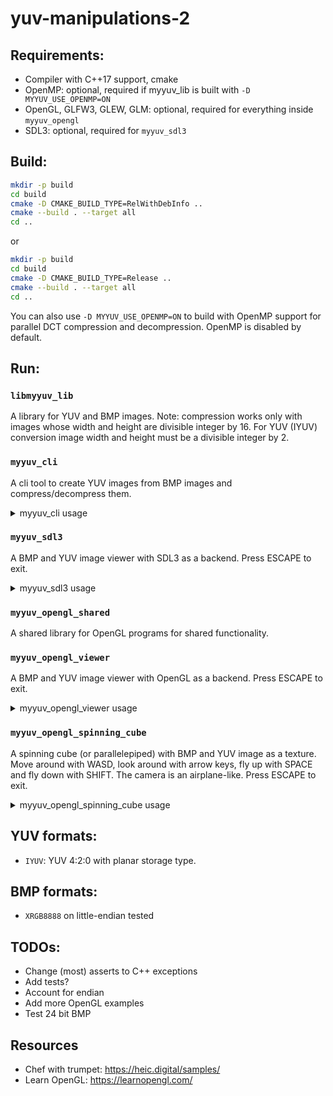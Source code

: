 # yuv-manipulations-2

## Requirements:
- Compiler with C++17 support, cmake
- OpenMP: optional, required if myyuv_lib is built with `-D MYYUV_USE_OPENMP=ON`
- OpenGL, GLFW3, GLEW, GLM: optional, required for everything inside `myyuv_opengl`
- SDL3: optional, required for `myyuv_sdl3`

## Build:
```bash
mkdir -p build
cd build
cmake -D CMAKE_BUILD_TYPE=RelWithDebInfo ..
cmake --build . --target all
cd ..
```
or
```bash
mkdir -p build
cd build
cmake -D CMAKE_BUILD_TYPE=Release ..
cmake --build . --target all
cd ..
```
You can also use `-D MYYUV_USE_OPENMP=ON` to build with OpenMP support for parallel DCT compression and decompression. OpenMP is disabled by default.

## Run:
### `libmyyuv_lib`
A library for YUV and BMP images. Note: compression works only with images whose width and height are divisible integer by 16. For YUV (IYUV) conversion image width and height must be a divisible integer by 2.

### `myyuv_cli`
A cli tool to create YUV images from BMP images and compress/decompress them.
<details><summary>myyuv_cli usage</summary>

```
Usage:
`myyuv_cli /path/to/image -info` - prints info about BMP or YUV image `/path/to/image`
`myyuv_cli /path/to/image.bmp -to_yuv format -o /path/to/new_image.myyuv` - creates YUV image from BMP image `/path/to/image.bmp` with `format` format and saves at `/path/to/new_image.myyuv`
`myyuv_cli /path/to/image.myyuv -compress compression [params...] -o /path/to/new_image.myyuv` - compresses YUV image `/path/to/image.myyuv` with `compression` using `params...` and saves at `/path/to/new_image.myyuv`
`myyuv_cli /path/to/image.myyuv -decompress -o /path/to/new_image.myyuv` - decompresses YUV image `/path/to/image.myyuv` and saves at `/path/to/new_image.myyuv`

YUV formats:
IYUV

Compression formats for YUV:
DCT
```
For example:
```
myyuv_cli /path/to/image.bmp -to_yuv IYUV -o /path/to/new_image.myyuv
myyuv_cli /path/to/image.myyuv -compress DCT 50 -o /path/to/new_image.myyuv
```

</details>

### `myyuv_sdl3`
A BMP and YUV image viewer with SDL3 as a backend. Press ESCAPE to exit.
<details><summary>myyuv_sdl3 usage</summary>

```
Usage:
myyuv_sdl3 /path/to/image.myyuv
```

</details>

### `myyuv_opengl_shared`
A shared library for OpenGL programs for shared functionality.

### `myyuv_opengl_viewer`
A BMP and YUV image viewer with OpenGL as a backend. Press ESCAPE to exit.

<details><summary>myyuv_opengl_viewer usage</summary>

```
Usage:
myyuv_opengl_viewer /path/to/image.myyuv
```

</details>

### `myyuv_opengl_spinning_cube`
A spinning cube (or parallelepiped) with BMP and YUV image as a texture. Move around with WASD, look around with arrow keys, fly up with SPACE and fly down with SHIFT. The camera is an airplane-like. Press ESCAPE to exit.
<details><summary>myyuv_opengl_spinning_cube usage</summary>

```
Usage:
myyuv_opengl_spinning_cube /path/to/image.myyuv [params]
Params:
`-shapes n` - creates `n` shapes, where `n` is a number between 1 and 1000
`-force_cube` - forces shape with texture into a cube even if the image width and height are not equal
`-flip_width_height` - flips width and height of a texture. This will affect only the shape. Does nothing if the shape is cube
```
For example:
```
myyuv_opengl_spinning_cube /path/to/image.myyuv -force_cube -shapes 10
```

</details>

## YUV formats:
- `IYUV`: YUV 4:2:0 with planar storage type.

## BMP formats:
- `XRGB8888` on little-endian tested

## TODOs:
- Change (most) asserts to C++ exceptions
- Add tests?
- Account for endian
- Add more OpenGL examples
- Test 24 bit BMP

## Resources
- Chef with trumpet: https://heic.digital/samples/
- Learn OpenGL: https://learnopengl.com/
